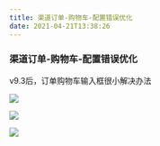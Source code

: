 ```yaml
---
title: 渠道订单-购物车-配置错误优化
date: 2021-04-21T13:38:26
---
```


### 渠道订单-购物车-配置错误优化

v9.3后，订单购物车输入框很小解决办法

![](http://apaas.wxchina.com:8881/wp-content/uploads/%E6%B8%A0%E9%81%93%E8%AE%A2%E5%8D%95%E8%B4%AD%E7%89%A9%E8%BD%A6%E9%85%8D%E7%BD%AE%E9%94%99%E8%AF%AF%E4%BC%98%E5%8C%961.png)

![](http://apaas.wxchina.com:8881/wp-content/uploads/%E6%B8%A0%E9%81%93%E8%AE%A2%E5%8D%95%E8%B4%AD%E7%89%A9%E8%BD%A6%E9%85%8D%E7%BD%AE%E9%94%99%E8%AF%AF%E4%BC%98%E5%8C%962.png)

![](http://apaas.wxchina.com:8881/wp-content/uploads/%E6%B8%A0%E9%81%93%E8%AE%A2%E5%8D%95%E8%B4%AD%E7%89%A9%E8%BD%A6%E9%85%8D%E7%BD%AE%E9%94%99%E8%AF%AF%E4%BC%98%E5%8C%963.png)